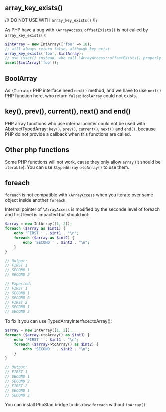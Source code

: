 ## array_key_exists()

/!\ DO NOT USE WITH `array_key_exists()` /!\

As PHP have a bug with `\ArrayAccess`, `offsetExists()` is not called by `array_key_exists()`:
```php
$intArray = new IntArray(['foo' => 18);
// will always return false, although key exist
array_key_exists('foo', $intArray);
// use isset() instead, who call \ArrayAccess::offsetExists() properly
isset($intArray['foo']);
```

## BoolArray

As `\Iterator` PHP interface need `next()` method, and we have to use `next()` PHP function here, who return `false`: `BoolArray` could not exists.

## key(), prev(), current(), next() and end()

PHP array functions who use internal pointer could not be used with AbstractTypedArray: `key()`, `prev()`, `current()`, `next()` and `end()`,
because PHP do not provide a callback when this functions are called.

## Other php functions

Some PHP functions will not work, cause they only allow `array` (it should be `iterable`).
You can use `$typedArray->toArray()` to use them.

## foreach

`foreach` is not compatible with `\ArrayAccess` when you iterate over same object inside another `foreach`.

Internal pointer of `\ArrayAccess` is modified by the seconde level of foreach and first level is impacted but should not:

```php
$array = new IntArray([1, 2]);
foreach ($array as $int1) {
    echo 'FIRST ' . $int1 . "\n";
    foreach ($array as $int2) {
        echo 'SECOND ' . $int2 . "\n";
    }
}

// Output:
// FIRST 1
// SECOND 1
// SECOND 2

// Expected:
// FIRST 1
// SECOND 1
// SECOND 2
// FIRST 2
// SECOND 1
// SECOND 2
```

To fix it you can use TypedArrayInterface::toArray():
```php
$array = new IntArray([1, 2]);
foreach ($array->toArray() as $int1) {
    echo 'FIRST ' . $int1 . "\n";
    foreach ($array->toArray() as $int2) {
        echo 'SECOND ' . $int2 . "\n";
    }
}

// Output:
// FIRST 1
// SECOND 1
// SECOND 2
// FIRST 2
// SECOND 1
// SECOND 2
```

You can install PhpStan bridge to disallow `foreach` without `toArray()`.
